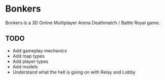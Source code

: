 # Bonkers

Bonkers is a 3D Online Multiplayer Arena Deathmatch / Battle Royal game.

## TODO
- Add gameplay mechanics
- Add map types
- Add player types
- Add models
- Understand what the hell is going on with Relay and Lobby
